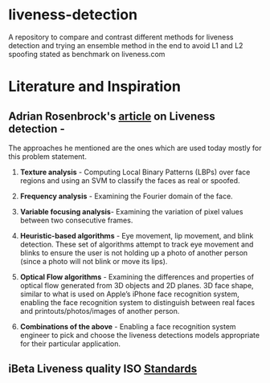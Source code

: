 # liveness-detection
A repository to compare and contrast different methods for liveness detection and trying an ensemble method in the end to avoid L1 and L2 spoofing stated as benchmark on liveness.com

# Literature and Inspiration

## Adrian Rosenbrock's [article][1] on Liveness detection - 

The approaches he mentioned are the ones which are used today mostly for this problem statement.

1. __Texture analysis__ - Computing Local Binary Patterns (LBPs) over face regions and using an SVM to classify the faces as real or spoofed.

2. __Frequency analysis__ - Examining the Fourier domain of the face.

3. __Variable focusing analysis__- Examining the variation of pixel values between two consecutive frames.

4. __Heuristic-based algorithms__ - Eye movement, lip movement, and blink detection. These set of algorithms attempt to track eye movement and blinks to ensure the user is not holding up a photo of another person (since a photo will not blink or move its lips).

5. __Optical Flow algorithms__ - Examining the differences and properties of optical flow generated from 3D objects and 2D planes.
3D face shape, similar to what is used on Apple’s iPhone face recognition system, enabling the face recognition system to distinguish between real faces and printouts/photos/images of another person.

6. __Combinations of the above__ - Enabling a face recognition system engineer to pick and choose the liveness detections models appropriate for their particular application.

## iBeta Liveness quality ISO [Standards][2]
[1]: https://www.pyimagesearch.com/2019/03/11/liveness-detection-with-opencv/
[2]: https://liveness.com/

